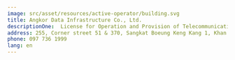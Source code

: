 ```yaml
---
image: src/asset/resources/active-operator/building.svg
title: Angkor Data Infrastructure Co., Ltd.
descriptionOne:  License for Operation and Provision of Telecommunications Cable Network
address: 255, Corner street 51 & 370, Sangkat Boeung Keng Kang 1, Khan Chamkarmorn, Phnom Penh
phone: 097 736 1999
lang: en
---
```

